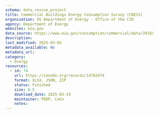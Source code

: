 ```yaml
---
schema: data_rescue_project 
title: Commercial Buildings Energy Consumption Survey (CBECS)
organization: US Department of Energy - Office of the CIO
agency: Department of Energy
websites: eia.gov
data_source: https://www.eia.gov/consumption/commercial/data/2018/
description: 
last_modified: 2025-03-03
metadata_available: No
metadata_url: 
category:
  - Energy 
resources:
  - id: 74
    url: https://zenodo.org/records/14782474
    format: XLSX, JSON, ZIP
    status: Finished
    size: 6.5
    download_date: 2025-03-19
    maintainer: PEDP, CaCo
    notes: 
---
```


